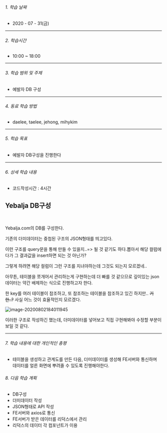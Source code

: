 

###### 1. 학습 날짜

- 2020 - 07 - 31(금)

---

###### 2. 학습시간

- 10:00 ~ 18:00

---

###### 3. 학습 범위 및 주제

- 예발자 DB 구성

---

###### 4. 동료 학습 방법 

- daelee, taelee, jehong, mihykim

---

###### 5. 학습 목표 

- 예발자 DB구성을 진행한다

---

###### 6. 상세 학습 내용

- 코드작성시간 :  4시간

## Yebalja DB구성

<br>

Yebalja.com의 DB를 구성한다.



기존의 더미데이터는 중첩된 구조의 JSON형태를 띄고있다.

이런 구조를 query문을 통해 만들 수 있을지..=> 될 것 같기도 하다.뽑아서 해당 컬럼에다가 그 결과값을 insert하면 되는 것 아닌가?

그렇게 하려면 해당 컬럼이 그런 구조를 지녀야하는데 그것도 되는지 모르겠네..

아무튼, 테이블을 쪼개어서 관리하는게 구현하는데 더 빠를 것 같으므로 깊이있는 json데이터는 약간 배제하는 식으로 진행하고자 한다.

한 key를 여러 테이블이 참조하고, 또 참조하는 테이블을 참조하고 있긴 하지만.. ~~기한..?~~ 사실 어느 것이 효율적인지 모르겠다.



![image-20200802184011945](C:\Users\secho\AppData\Roaming\Typora\typora-user-images\image-20200802184011945.png)

이러한 구조로 작성하긴 했는데, 더미데이터를 넣어보고 직접 구현해봐야 수정할 부분이 보일 것 같다.



---

###### 7. 학습 내용에 대한 개인적인 총평

- 테이블을 생성하고 관계도를 만든 다음, 더미데이터를 생성해 FE서버와 통신하며 데이터를 얼른 화면에 뿌려줄 수 있도록 진행해야한다.

###### 8. 다음 학습 계획

- DB구성
- 더미데이터 작성
- JSON형태로 API 작성
- FE서버와 axios로 통신
- FE서버가 받은 데이터를 리덕스에서 관리
- 리덕스의 데이터 각 컴포넌트가 이용
